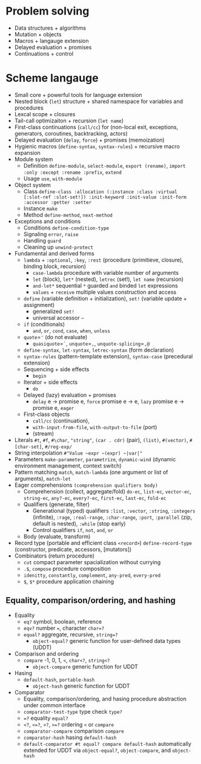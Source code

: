 # Problem solving

- Data structures + algorithms
- Mutation + objects
- Macros + langauge extension
- Delayed evaluation + promises
- Continuations + control

# Scheme langauge

- Small core + powerful tools for language extension
- Nested block (`let`) structure + shared namespace for variables and procedures
- Lexcal scope + closures
- Tail-call optimizaiton + recursion (`let name`)
- First-class continuations (`call/cc`) for (non-local exit, exceptions, generators,
  coroutines, backtracking, actors)
- Delayed evaluation (`delay`, `force`) + promises (memoization)
- Hygienic macros (`define-syntax`, `syntax-rules`) + recursive macro expansion
- Module system
    - Definition `define-module`, `select-module`, `export (rename)`,
      `import :only :except :rename :prefix`, `extend`
    - Usage `use`, `with-module`
- Object system
    - Class `define-class :allocation (:instance :class :virtual [:slot-ref :slot-set!])
      :init-keyword :init-value :init-form :accessor :getter :setter`
    - Instance `make`
    - Method `define-method`, `next-method`
- Exceptions and conditions
    - Conditions `define-condition-type`
    - Signaling `error`, `raise`
    - Handling `guard`
    - Cleaning up `unwind-protect`
- Fundamental and derived forms
  - `lambda` + `:optional`, `:key`, `:rest` (procedure (primitieve, closure), binding
    block, recursion)
    - `case-lambda` procedure with variable number of arguments
    - `let` (block), `let*` (nested), `letrec` (set!), `let name` (recursion)
    - `and-let*` sequential `*` guarded `and` binded `let` expressions
    - `values` + `receive` multiple values construction and access
  - `define` (variable definition + initialization), `set!` (variable update +
    assignment)
    - generalized `set!`
    - universal accessor `~`
  - `if` (conditionals)
    - `and`, `or`, `cond`, `case`, `when`, `unless`
  - `quote`=`'` (do not evaluate)
    - `quasiquote`=`` ` ``, `unquote`=`,`, `unquote-splicing`=`,@`
  - `define-syntax`, `let-syntax`, `letrec-syntax` (form declaration)
  - `syntax-rules` (pattern-template extension), `syntax-case` (precedural extension)
  - Sequencing + side effects
    - `begin`
  - Iterator + side effects
    - `do`
  - Delayed (lazy) evaluation + promises
    - `delay` e -> promise e, `force` promise e -> e, `lazy` promise e -> promise e,
      `eager`
  - First-class objects
    - `call/cc` (continuation),
    - `with-input-from-file`, `with-output-to-file` (port)
    - (stream)
- Literals `#t`, `#f`, `#\char`, `"string"`, `(car . cdr)` (pair), `(list)`,
  `#(vector)`, `#[char-set]`, `#/reg-exp/`
- String interpolation `#"Value ~expr ~(expr) ~|var|"`
- Parameters `make-parameter`, `parametrize`, `dynamic-wind` (dynamic environment
  management, context switch)
- Pattern matching `match`, `match-lambda` (one argument or list of arguments),
  `match-let`
- Eager comprehensions `(comprehension qualifiers body)`
    - Comprehension (collect, aggregate/fold) `do-ec`, `list-ec`, `vector-ec`,
      `string-ec`, `any?-ec`, `every?-ec`, `first-ec`, `last-ec`, `fold-ec`
    - Qualifiers (generate, filter)
        - Generational (typed) qualifiers `:list`, `:vector`, `:string`, `:integers`
          (infinite), `:rage`, `:real-range`, `:char-range`, `:port`, `:parallel` (zip,
          default is nested), `:while` (stop early)
        - Control qualifiers `if`, `not`, `and`, `or`
    - Body (evaluate, transform)
- Record type (portable and efficient class `<record>`) `define-record-type`
  (constructor, predicate, accessors, [mutators])
- Combinators (return procedure)
    - `cut` compact parameter spacialization without currying
    - `.$`, `compose` procedure composition
    - `idenitty`, `constantly`, `complement`, `any-pred`, `every-pred`
    - `$`, `$*` procedure application chaining

## Equality, comparison/ordering, and hashing

- Equality
  - `eq?` symbol, boolean, reference
  - `eqv?` number `=`, character `char=?`
  - `equal?` aggregate, recursive, `string=?`
    - `object-equal?` generic function for user-defined data types (UDDT)
- Comparison and ordering
  - `compare` -1, 0, 1, `<`, `char<?`, `string<?`
    - `object-compare` generic function for UDDT
- Hasing
  - `default-hash`, `portable-hash`
    - `object-hash` generic function for UDDT
- Comparator
  - Equality, comparison/ordering, and hasing procedure abstraction under common
    interface
  - `comparator-test-type` type check `type?`
  - `=?` equality `equal?`
  - `<?`, `<=?`, `>?`, `>=?` ordering `<` or `compare`
  - `comparator-compare` comparison `compare`
  - `comparator-hash` hasing `default-hash`
  - `default-comparator #t equal? compare default-hash` automatically extended for UDDT
    via `object-equal?`, `object-compare`, and `object-hash`
